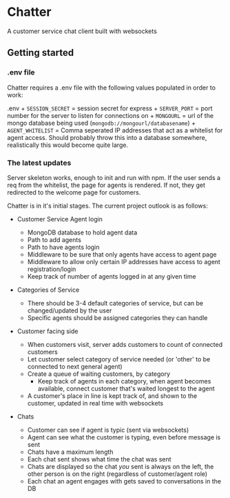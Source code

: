 # Chatter
A customer service chat client built with websockets

## Getting started

### .env file

Chatter requires a .env file with the following values populated in order to work:

.env
    + `SESSION_SECRET` = session secret for express
    + `SERVER_PORT` = port number for the server to listen for connections on
    + `MONGOURL` = url of the mongo database being used (`mongodb://mongourl/databasename`)
    + `AGENT_WHITELIST` = Comma seperated IP addresses that act as a whitelist for agent access. Should probably throw this into a database somewhere, realistically this would become quite large.


### The latest updates

Server skeleton works, enough to init and run with npm. If the user sends a req from the whitelist, the page for agents is rendered. If not, they get redirected to the welcome page for customers.

Chatter is in it's initial stages. The current project outlook is as follows:

+ Customer Service Agent login
  + MongoDB database to hold agent data
  + Path to add agents
  + Path to have agents login
  + Middleware to be sure that only agents have access to agent page
  + Middleware to allow only certain IP addresses have access to agent registration/login
  + Keep track of number of agents logged in at any given time
  
+ Categories of Service
  + There should be 3-4 default categories of service, but can be changed/updated by the user
  + Specific agents should be assigned categories they can handle
  
+ Customer facing side
  + When customers visit, server adds customers to count of connected customers
  + Let customer select category  of service needed (or 'other' to be connected to next general agent)
  + Create a queue of waiting customers, by category
    + Keep track of agents in each category, when agent becomes available, connect customer that's waited longest to the agent
  + A customer's place in line is kept track of, and shown to the customer, updated in real time with websockets
 
+ Chats
  + Customer can see if agent is typic (sent via websockets)
  + Agent can see what the customer is typing, even before message is sent
  + Chats have a maximum length
  + Each chat sent shows what time the chat was sent
  + Chats are displayed so the chat *you* sent is always on the left, the other person is on the right (regardless of customer/agent  role)
  + Each chat an agent engages with gets saved to conversations in the DB
